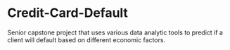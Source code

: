 # Credit-Card-Default
Senior capstone project that uses various data analytic tools to predict if a client will default based on different economic factors.
